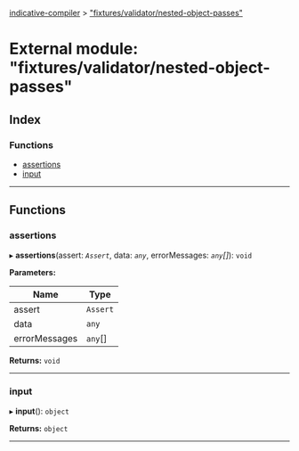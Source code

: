[indicative-compiler](../README.md) > ["fixtures/validator/nested-object-passes"](../modules/_fixtures_validator_nested_object_passes_.md)

# External module: "fixtures/validator/nested-object-passes"

## Index

### Functions

* [assertions](_fixtures_validator_nested_object_passes_.md#assertions)
* [input](_fixtures_validator_nested_object_passes_.md#input)

---

## Functions

<a id="assertions"></a>

###  assertions

▸ **assertions**(assert: *`Assert`*, data: *`any`*, errorMessages: *`any`[]*): `void`

**Parameters:**

| Name | Type |
| ------ | ------ |
| assert | `Assert` |
| data | `any` |
| errorMessages | `any`[] |

**Returns:** `void`

___
<a id="input"></a>

###  input

▸ **input**(): `object`

**Returns:** `object`

___


